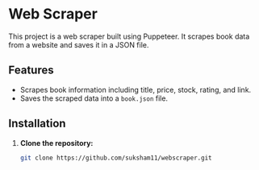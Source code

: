 # Web Scraper

This project is a web scraper built using Puppeteer. It scrapes book data from a website and saves it in a JSON file.

## Features

- Scrapes book information including title, price, stock, rating, and link.
- Saves the scraped data into a `book.json` file.

## Installation

1. **Clone the repository:**
   ```bash
   git clone https://github.com/suksham11/webscraper.git
